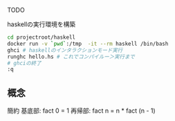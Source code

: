 TODO 

haskellの実行環境を構築

```sh
cd projectroot/haskell
docker run -v `pwd`:/tmp  -it --rm haskell /bin/bash
ghci # haskellのインタラクションモード実行
runghc hello.hs # これでコンパイルー＞実行まで
# ghciの終了
:q

```


## 概念
簡約
基底部: fact 0 = 1
再帰部: fact n = n * fact (n - 1)